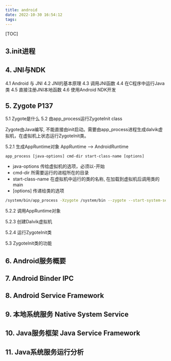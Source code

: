 ```yaml
---
title: android
date: 2022-10-30 16:54:12
tags:
---
```


[TOC]

## 3.init进程
## 4. JNI与NDK
4.1 Android 与 JNI
4.2 JNI的基本原理
4.3 调用JNI函数
4.4 在C程序中运行Java类
4.5 直接注册JNI本地函数
4.6 使用Android NDK开发
## 5. Zygote P137
5.1 Zygote是什么
5.2 由app_process运行ZygoteInit class

Zygote由Java编写, 不能直接由init启动。需要由app_process进程生成dalvik虚拟机，在虚拟机上状态运行ZygoteInit类。

5.2.1 生成AppRuntime对象
AppRuntime --> AndroidRuntime

`app_process [java-options] cmd-dir start-class-name [options]`
- java-options 传给虚拟机的选项，必须以-开始
- cmd-dir 所需要运行的进程所在的目录
- start-class-name 在虚拟机中运行的类的名称, 在加载到虚拟机后调用类的main
- \[options\] 传递给类的选项

```sh
/system/bin/app_process -Xzygote /system/bin --zygote --start-system-server
```

5.2.2 调用AppRuntime对象

5.2.3 创建Dalvik虚拟机

5.2.4 运行ZygoteInit类






5.3 ZygoteInit类的功能

## 6. Android服务概要
## 7. Android Binder IPC
## 8. Android Service Framework
## 9. 本地系统服务 Native System Service
## 10. Java服务框架 Java Service Framework
## 11. Java系统服务运行分析




